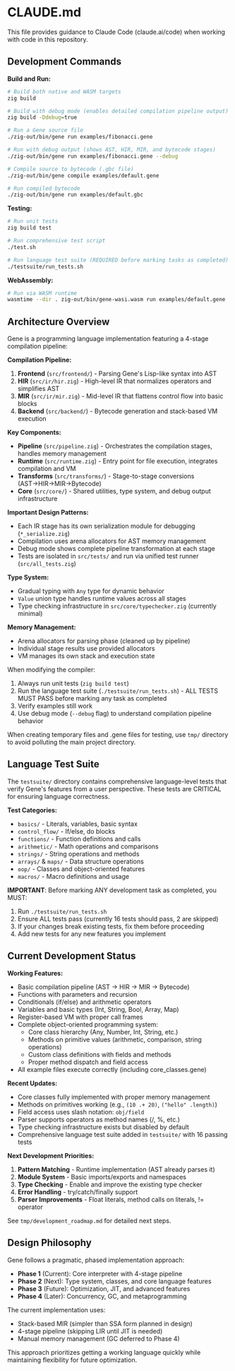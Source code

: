 # CLAUDE.md

This file provides guidance to Claude Code (claude.ai/code) when working with code in this repository.

## Development Commands

**Build and Run:**
```bash
# Build both native and WASM targets
zig build

# Build with debug mode (enables detailed compilation pipeline output)
zig build -Ddebug=true

# Run a Gene source file
./zig-out/bin/gene run examples/fibonacci.gene

# Run with debug output (shows AST, HIR, MIR, and bytecode stages)
./zig-out/bin/gene run examples/fibonacci.gene --debug

# Compile source to bytecode (.gbc file)
./zig-out/bin/gene compile examples/default.gene

# Run compiled bytecode
./zig-out/bin/gene run examples/default.gbc
```

**Testing:**
```bash
# Run unit tests
zig build test

# Run comprehensive test script
./test.sh

# Run language test suite (REQUIRED before marking tasks as completed)
./testsuite/run_tests.sh
```

**WebAssembly:**
```bash
# Run via WASM runtime
wasmtime --dir . zig-out/bin/gene-wasi.wasm run examples/default.gene
```

## Architecture Overview

Gene is a programming language implementation featuring a 4-stage compilation pipeline:

**Compilation Pipeline:**
1. **Frontend** (`src/frontend/`) - Parsing Gene's Lisp-like syntax into AST
2. **HIR** (`src/ir/hir.zig`) - High-level IR that normalizes operators and simplifies AST
3. **MIR** (`src/ir/mir.zig`) - Mid-level IR that flattens control flow into basic blocks
4. **Backend** (`src/backend/`) - Bytecode generation and stack-based VM execution

**Key Components:**
- **Pipeline** (`src/pipeline.zig`) - Orchestrates the compilation stages, handles memory management
- **Runtime** (`src/runtime.zig`) - Entry point for file execution, integrates compilation and VM
- **Transforms** (`src/transforms/`) - Stage-to-stage conversions (AST→HIR→MIR→Bytecode)
- **Core** (`src/core/`) - Shared utilities, type system, and debug output infrastructure

**Important Design Patterns:**
- Each IR stage has its own serialization module for debugging (`*_serialize.zig`)
- Compilation uses arena allocators for AST memory management
- Debug mode shows complete pipeline transformation at each stage
- Tests are isolated in `src/tests/` and run via unified test runner (`src/all_tests.zig`)

**Type System:**
- Gradual typing with `Any` type for dynamic behavior
- `Value` union type handles runtime values across all stages
- Type checking infrastructure in `src/core/typechecker.zig` (currently minimal)

**Memory Management:**
- Arena allocators for parsing phase (cleaned up by pipeline)
- Individual stage results use provided allocators
- VM manages its own stack and execution state

When modifying the compiler:
1. Always run unit tests (`zig build test`)
2. Run the language test suite (`./testsuite/run_tests.sh`) - ALL TESTS MUST PASS before marking any task as completed
3. Verify examples still work
4. Use debug mode (`--debug` flag) to understand compilation pipeline behavior

When creating temporary files and .gene files for testing, use `tmp/` directory to avoid polluting the main project directory.

## Language Test Suite

The `testsuite/` directory contains comprehensive language-level tests that verify Gene's features from a user perspective. These tests are CRITICAL for ensuring language correctness.

**Test Categories:**
- `basics/` - Literals, variables, basic syntax
- `control_flow/` - If/else, do blocks
- `functions/` - Function definitions and calls
- `arithmetic/` - Math operations and comparisons
- `strings/` - String operations and methods
- `arrays/` & `maps/` - Data structure operations
- `oop/` - Classes and object-oriented features
- `macros/` - Macro definitions and usage

**IMPORTANT**: Before marking ANY development task as completed, you MUST:
1. Run `./testsuite/run_tests.sh`
2. Ensure ALL tests pass (currently 16 tests should pass, 2 are skipped)
3. If your changes break existing tests, fix them before proceeding
4. Add new tests for any new features you implement

## Current Development Status

**Working Features:**
- Basic compilation pipeline (AST → HIR → MIR → Bytecode)
- Functions with parameters and recursion
- Conditionals (if/else) and arithmetic operators
- Variables and basic types (Int, String, Bool, Array, Map)
- Register-based VM with proper call frames
- Complete object-oriented programming system:
  - Core class hierarchy (Any, Number, Int, String, etc.)
  - Methods on primitive values (arithmetic, comparison, string operations)
  - Custom class definitions with fields and methods
  - Proper method dispatch and field access
- All example files execute correctly (including core_classes.gene)

**Recent Updates:**
- Core classes fully implemented with proper memory management
- Methods on primitives working (e.g., `(10 .+ 20)`, `("hello" .length)`)
- Field access uses slash notation: `obj/field`
- Parser supports operators as method names (/, %, etc.)
- Type checking infrastructure exists but disabled by default
- Comprehensive language test suite added in `testsuite/` with 16 passing tests

**Next Development Priorities:**
1. **Pattern Matching** - Runtime implementation (AST already parses it)
2. **Module System** - Basic imports/exports and namespaces  
3. **Type Checking** - Enable and improve the existing type checker
4. **Error Handling** - try/catch/finally support
5. **Parser Improvements** - Float literals, method calls on literals, != operator

See `tmp/development_roadmap.md` for detailed next steps.

## Design Philosophy

Gene follows a pragmatic, phased implementation approach:
- **Phase 1** (Current): Core interpreter with 4-stage pipeline
- **Phase 2** (Next): Type system, classes, and core language features
- **Phase 3** (Future): Optimization, JIT, and advanced features
- **Phase 4** (Later): Concurrency, GC, and metaprogramming

The current implementation uses:
- Stack-based MIR (simpler than SSA form planned in design)
- 4-stage pipeline (skipping LIR until JIT is needed)
- Manual memory management (GC deferred to Phase 4)

This approach prioritizes getting a working language quickly while maintaining flexibility for future optimization.